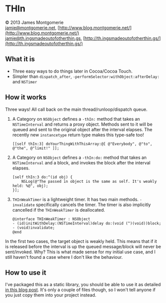 # THIn

© 2013 James Montgomerie  
jamie@montgomerie.net, [http://www.blog.montgomerie.net/](http://www.blog.montgomerie.net/)  
jamie@th.ingsmadeoutofotherthin.gs, [http://th.ingsmadeoutofotherthin.gs/](http://th.ingsmadeoutofotherthin.gs/)  

## What it is

- Three easy ways to do things later in Cocoa/Cocoa Touch.
- Simpler than `dispatch_after`, `-performSelector:withObject:afterDelay:` and `NSTimer`

## How it works

Three ways! All call back on the main thread/runloop/dispatch queue.

1. A Category on `NSObject` defines a `-thIn:` method that takes an `NSTimeInterval` and returns a proxy object. Methods sent to it will be queued and sent to the original object after the interval elapses. The recently new `instancetype` return type makes this type-safe too! 

    ```ObjC
    [[self thIn:3] doYourThingWithThisArray:@[ @"Everybody", @"to", @"the", @"limit!" ]];
    ```

2. A Category on `NSObject` defines a `-thIn:do:` method that takes an `NSTimeInterval` and a block, and invokes the block after the interval elapses.

    ```ObjC
    [self thIn:3 do:^(id obj) { 
        NSLog(@"The passed in object is the same as self. It's weakly held: %@", obj);
    }];
    ```

3. `THInWeakTimer` is a lightweight timer. It has two main methods. `-invalidate` specifically cancels the timer. The timer is also implicitly cancelled if the `THInWeakTimer` is deallocated.

    ```ObjC
    @interface THInWeakTimer : NSObject
    - (id)initWithDelay:(NSTimeInterval)delay do:(void (^)(void))block;
    - (void)invalidate;
    @end
    ```
    
In the first two cases, the target object is weakly held. This means that if it is released before the interval is up the queued message/block will never be sent/invoked. Why? This is what made sense for my initial use case, and I still haven't found a case where I don't like the behaviour.

## How to use it

I've packaged this as a static library, you should be able to use it as detailed [in this blog post](http://www.blog.montgomerie.net/easy-xcode-static-library-subprojects-and-submodules). It's only a couple of files though, so I won't tell anyone if you just copy them into your project instead.

